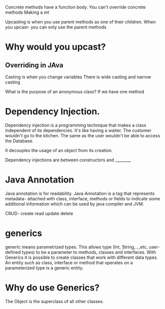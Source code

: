Concrete methods have a function body.
You can't override concrete methods 
Making a mt

Upcasting is when you use parent methods as one of their children.
When you upcast- you can only use the parent methods 

# Why would you upcast?

## Overriding in JAva 

Casting is when you change variables 
There is wide casting and narrow casting

What is the purpose of an anonymous class?
If we have one method 

# Dependency Injection.
Dependency injection is a programming technique that makes a class independent of its dependencies.
It's like having a waiter. The customer wouldn't go to the kitchen. The same as the user wouldn't be able to access the 
Database. 

It decouples the usage of an object from its creation. 

Dependency injections are between constructors and ________

# Java Annotation 
Java annotation is for readability.
Java Annotation is a tag that represents metadata- attached with class, interface, methods or fields to indicate some 
additional information which can be used by java compiler and JVM. 

CRUD- create read update delete
# generics
generic means parametrized types.
This allows type (Int, String,...,etc, user-defined types) to be a parameter to methods, classes and interfaces. 
With Generics it is possible to create classes that work with different data types.
An entity such as class, interface or method that operates on a parameterized type  is a generic entity.

# Why do use Generics?
The Object is the superclass of all other classes.


